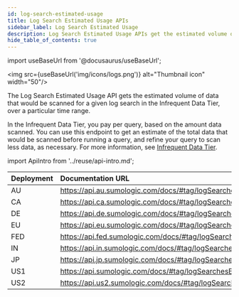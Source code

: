 ```yaml
---
id: log-search-estimated-usage
title: Log Search Estimated Usage APIs
sidebar_label: Log Search Estimated Usage
description: Log Search Estimated Usage APIs get the estimated volume of Infrequent Data Tier data scanned for a given log search over a particular time range.
hide_table_of_contents: true
---
```


import useBaseUrl from '@docusaurus/useBaseUrl';

<img src={useBaseUrl('img/icons/logs.png')} alt="Thumbnail icon" width="50"/>

The Log Search Estimated Usage API gets the estimated volume of data that would be scanned for a given log search in the Infrequent Data Tier, over a particular time range.

In the Infrequent Data Tier, you pay per query, based on the amount data scanned. You can use this endpoint to get an estimate of the total data that would be scanned before running a query, and refine your query to scan less data, as necessary. For more information, see [Infrequent Data Tier](/docs/manage/partitions-data-tiers/data-tiers).

import ApiIntro from '../reuse/api-intro.md';

<ApiIntro/>

| Deployment | Documentation URL                                        |
|:------------|:--------------------------------------------------------|
| AU         | https://api.au.sumologic.com/docs/#tag/logSearchesEstimatedUsage  |
| CA         | https://api.ca.sumologic.com/docs/#tag/logSearchesEstimatedUsage  |
| DE         | https://api.de.sumologic.com/docs/#tag/logSearchesEstimatedUsage  |
| EU         | https://api.eu.sumologic.com/docs/#tag/logSearchesEstimatedUsage  |
| FED        | https://api.fed.sumologic.com/docs/#tag/logSearchesEstimatedUsage |
| IN         | https://api.in.sumologic.com/docs/#tag/logSearchesEstimatedUsage  |
| JP         | https://api.jp.sumologic.com/docs/#tag/logSearchesEstimatedUsage  |
| US1        | https://api.sumologic.com/docs/#tag/logSearchesEstimatedUsage     |
| US2        | https://api.us2.sumologic.com/docs/#tag/logSearchesEstimatedUsage |
